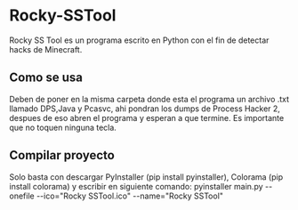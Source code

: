 # Rocky-SSTool
Rocky SS Tool es un programa escrito en Python con el fin de detectar hacks de Minecraft.

## Como se usa
Deben de poner en la misma carpeta donde esta el programa un archivo .txt llamado DPS,Java y Pcasvc, ahi pondran los dumps de Process Hacker 2, despues de eso abren el programa y esperan a que termine.
Es importante que no toquen ninguna tecla.

## Compilar proyecto

Solo basta con descargar PyInstaller (pip install pyinstaller), Colorama (pip install colorama) y escribir en siguiente comando:
pyinstaller main.py --onefile --ico="Rocky SSTool.ico" --name="Rocky SSTool"
